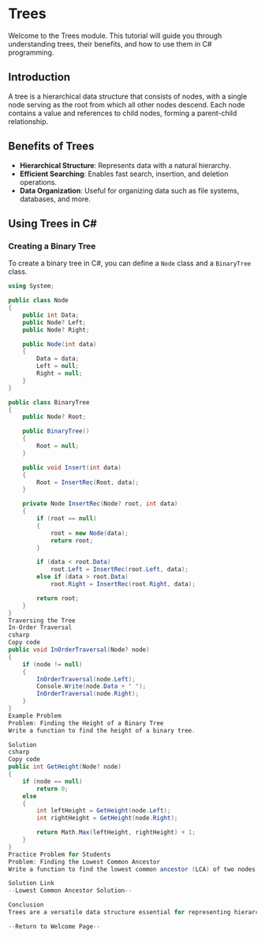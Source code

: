 # Trees

Welcome to the Trees module. This tutorial will guide you through understanding trees, their benefits, and how to use them in C# programming.

## Introduction
A tree is a hierarchical data structure that consists of nodes, with a single node serving as the root from which all other nodes descend. Each node contains a value and references to child nodes, forming a parent-child relationship.

## Benefits of Trees
- **Hierarchical Structure**: Represents data with a natural hierarchy.
- **Efficient Searching**: Enables fast search, insertion, and deletion operations.
- **Data Organization**: Useful for organizing data such as file systems, databases, and more.

## Using Trees in C#

### Creating a Binary Tree
To create a binary tree in C#, you can define a `Node` class and a `BinaryTree` class.
```csharp
using System;

public class Node
{
    public int Data;
    public Node? Left;
    public Node? Right;

    public Node(int data)
    {
        Data = data;
        Left = null;
        Right = null;
    }
}

public class BinaryTree
{
    public Node? Root;

    public BinaryTree()
    {
        Root = null;
    }

    public void Insert(int data)
    {
        Root = InsertRec(Root, data);
    }

    private Node InsertRec(Node? root, int data)
    {
        if (root == null)
        {
            root = new Node(data);
            return root;
        }

        if (data < root.Data)
            root.Left = InsertRec(root.Left, data);
        else if (data > root.Data)
            root.Right = InsertRec(root.Right, data);

        return root;
    }
}
Traversing the Tree
In-Order Traversal
csharp
Copy code
public void InOrderTraversal(Node? node)
{
    if (node != null)
    {
        InOrderTraversal(node.Left);
        Console.Write(node.Data + " ");
        InOrderTraversal(node.Right);
    }
}
Example Problem
Problem: Finding the Height of a Binary Tree
Write a function to find the height of a binary tree.

Solution
csharp
Copy code
public int GetHeight(Node? node)
{
    if (node == null)
        return 0;
    else
    {
        int leftHeight = GetHeight(node.Left);
        int rightHeight = GetHeight(node.Right);

        return Math.Max(leftHeight, rightHeight) + 1;
    }
}
Practice Problem for Students
Problem: Finding the Lowest Common Ancestor
Write a function to find the lowest common ancestor (LCA) of two nodes in a binary tree.

Solution Link
--Lowest Common Ancestor Solution--

Conclusion
Trees are a versatile data structure essential for representing hierarchical data and enabling efficient searching and data organization. Practice using trees to enhance your understanding and problem-solving abilities.

--Return to Welcome Page--